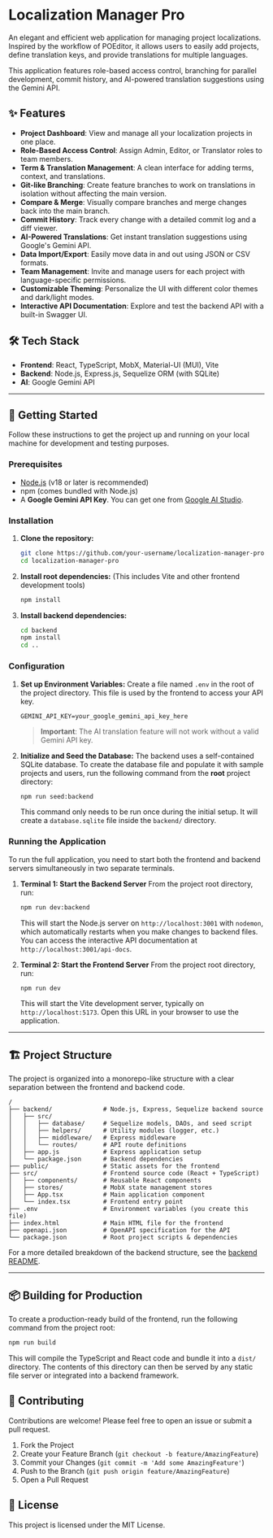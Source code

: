 # Localization Manager Pro

An elegant and efficient web application for managing project localizations. Inspired by the workflow of POEditor, it allows users to easily add projects, define translation keys, and provide translations for multiple languages.

This application features role-based access control, branching for parallel development, commit history, and AI-powered translation suggestions using the Gemini API.

## ✨ Features

-   **Project Dashboard**: View and manage all your localization projects in one place.
-   **Role-Based Access Control**: Assign Admin, Editor, or Translator roles to team members.
-   **Term & Translation Management**: A clean interface for adding terms, context, and translations.
-   **Git-like Branching**: Create feature branches to work on translations in isolation without affecting the main version.
-   **Compare & Merge**: Visually compare branches and merge changes back into the main branch.
-   **Commit History**: Track every change with a detailed commit log and a diff viewer.
-   **AI-Powered Translations**: Get instant translation suggestions using Google's Gemini API.
-   **Data Import/Export**: Easily move data in and out using JSON or CSV formats.
-   **Team Management**: Invite and manage users for each project with language-specific permissions.
-   **Customizable Theming**: Personalize the UI with different color themes and dark/light modes.
-   **Interactive API Documentation**: Explore and test the backend API with a built-in Swagger UI.

## 🛠️ Tech Stack

-   **Frontend**: React, TypeScript, MobX, Material-UI (MUI), Vite
-   **Backend**: Node.js, Express.js, Sequelize ORM (with SQLite)
-   **AI**: Google Gemini API

---

## 🚀 Getting Started

Follow these instructions to get the project up and running on your local machine for development and testing purposes.

### Prerequisites

-   [Node.js](https://nodejs.org/) (v18 or later is recommended)
-   npm (comes bundled with Node.js)
-   A **Google Gemini API Key**. You can get one from [Google AI Studio](https://aistudio.google.com/app/apikey).

### Installation

1.  **Clone the repository:**
    ```sh
    git clone https://github.com/your-username/localization-manager-pro.git
    cd localization-manager-pro
    ```

2.  **Install root dependencies:**
    (This includes Vite and other frontend development tools)
    ```sh
    npm install
    ```

3.  **Install backend dependencies:**
    ```sh
    cd backend
    npm install
    cd ..
    ```

### Configuration

1.  **Set up Environment Variables:**
    Create a file named `.env` in the root of the project directory. This file is used by the frontend to access your API key.

    ```
    GEMINI_API_KEY=your_google_gemini_api_key_here
    ```
    > **Important**: The AI translation feature will not work without a valid Gemini API key.

2.  **Initialize and Seed the Database:**
    The backend uses a self-contained SQLite database. To create the database file and populate it with sample projects and users, run the following command from the **root** project directory:
    ```sh
    npm run seed:backend
    ```
    This command only needs to be run once during the initial setup. It will create a `database.sqlite` file inside the `backend/` directory.

### Running the Application

To run the full application, you need to start both the frontend and backend servers simultaneously in two separate terminals.

1.  **Terminal 1: Start the Backend Server**
    From the project root directory, run:
    ```sh
    npm run dev:backend
    ```
    This will start the Node.js server on `http://localhost:3001` with `nodemon`, which automatically restarts when you make changes to backend files. You can access the interactive API documentation at `http://localhost:3001/api-docs`.

2.  **Terminal 2: Start the Frontend Server**
    From the project root directory, run:
    ```sh
    npm run dev
    ```
    This will start the Vite development server, typically on `http://localhost:5173`. Open this URL in your browser to use the application.

---

## 🏗️ Project Structure

The project is organized into a monorepo-like structure with a clear separation between the frontend and backend code.

```
/
├── backend/              # Node.js, Express, Sequelize backend source
│   ├── src/
│   │   ├── database/     # Sequelize models, DAOs, and seed script
│   │   ├── helpers/      # Utility modules (logger, etc.)
│   │   ├── middleware/   # Express middleware
│   │   └── routes/       # API route definitions
│   ├── app.js            # Express application setup
│   └── package.json      # Backend dependencies
├── public/               # Static assets for the frontend
├── src/                  # Frontend source code (React + TypeScript)
│   ├── components/       # Reusable React components
│   ├── stores/           # MobX state management stores
│   ├── App.tsx           # Main application component
│   └── index.tsx         # Frontend entry point
├── .env                  # Environment variables (you create this file)
├── index.html            # Main HTML file for the frontend
├── openapi.json          # OpenAPI specification for the API
└── package.json          # Root project scripts & dependencies
```
For a more detailed breakdown of the backend structure, see the [backend README](./backend/README.md).

---

## 📦 Building for Production

To create a production-ready build of the frontend, run the following command from the project root:

```sh
npm run build
```

This will compile the TypeScript and React code and bundle it into a `dist/` directory. The contents of this directory can then be served by any static file server or integrated into a backend framework.

## 🤝 Contributing

Contributions are welcome! Please feel free to open an issue or submit a pull request.

1.  Fork the Project
2.  Create your Feature Branch (`git checkout -b feature/AmazingFeature`)
3.  Commit your Changes (`git commit -m 'Add some AmazingFeature'`)
4.  Push to the Branch (`git push origin feature/AmazingFeature`)
5.  Open a Pull Request

## 📄 License

This project is licensed under the MIT License.
